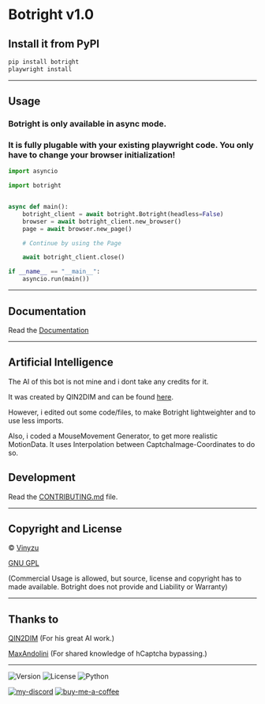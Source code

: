# Botright v1.0

## Install it from PyPI

```bash
pip install botright
playwright install
```

---

## Usage

### Botright is only available in async mode.
### It is fully plugable with your existing playwright code. You only have to change your browser initialization!

```py
import asyncio

import botright


async def main():
    botright_client = await botright.Botright(headless=False)
    browser = await botright_client.new_browser()
    page = await browser.new_page()

    # Continue by using the Page

    await botright_client.close()

if __name__ == "__main__":
    asyncio.run(main())
```

---

## Documentation
Read the [Documentation](https://botright.readthedocs.io/en/latest)

---

## Artificial Intelligence

The AI of this bot is not mine and i dont take any credits for it.

It was created by QIN2DIM and can be found [here](https://github.com/QIN2DIM/hcaptcha-challenger).

However, i edited out some code/files, to make Botright lightweighter and to use less imports.

Also, i coded a MouseMovement Generator, to get more realistic MotionData. It uses Interpolation between CaptchaImage-Coordinates to do so.

## Development

Read the [CONTRIBUTING.md](https://github.com/Vinyzu/Botright/blob/main/CONTRIBUTING.md) file.

---

## Copyright and License
© [Vinyzu](https://github.com/Vinyzu/)

[GNU GPL](https://choosealicense.com/licenses/gpl-3.0/)

(Commercial Usage is allowed, but source, license and copyright has to made available. Botright does not provide and Liability or Warranty)

---

## Thanks to

[QIN2DIM](https://github.com/QIN2DIM/) (For his great AI work.)

[MaxAndolini](https://github.com/MaxAndolini) (For shared knowledge of hCaptcha bypassing.)

---

![Version](https://img.shields.io/badge/Botright-v1.0.0-blue)
![License](https://img.shields.io/badge/License-GNU%20GPL-green)
![Python](https://img.shields.io/badge/Python-v3.x-lightgrey)

[![my-discord](https://img.shields.io/badge/My_Discord-000?style=for-the-badge&logo=google-chat&logoColor=blue)](https://discordapp.com/users/935224495126487150)
[![buy-me-a-coffee](https://img.shields.io/badge/Buy_Me_A_Coffee-000?style=for-the-badge&logo=ko-fi&logoColor=brown)](https://ko-fi.com/vinyzu)